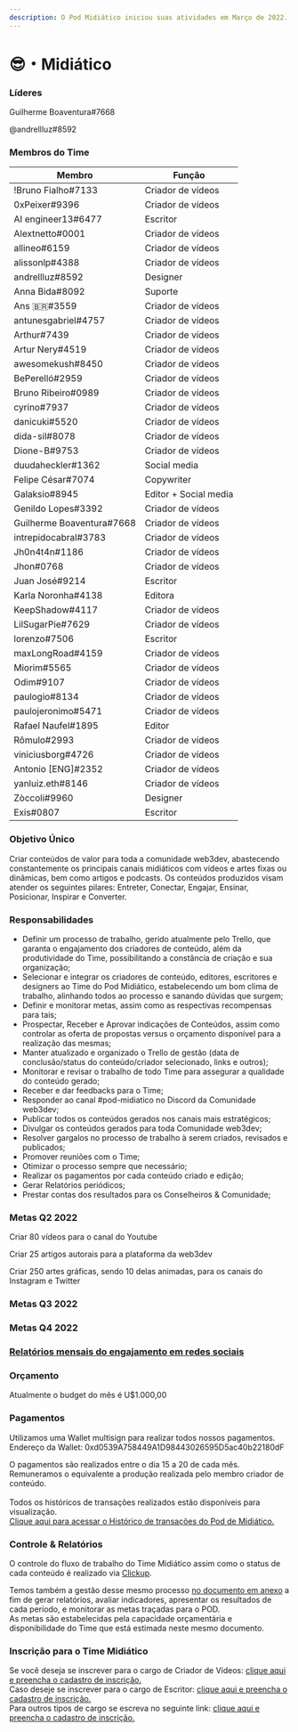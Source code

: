 ```yaml
---
description: O Pod Midiático iniciou suas atividades em Março de 2022.
---
```


# 😎・Midiático

### Líderes

Guilherme Boaventura#7668

@andrellluz#8592

### Membros do Time

| Membro                    | Função                |
| ------------------------- | --------------------- |
| !Bruno Fialho#7133        | Criador de vídeos     |
| 0xPeixer#9396             | Criador de vídeos     |
| AI engineer13#6477        | Escritor              |
| Alextnetto#0001           | Criador de vídeos     |
| allineo#6159              | Criador de vídeos     |
| alissonlp#4388            | Criador de vídeos     |
| andrellluz#8592           | Designer              |
| Anna Bida#8092            | Suporte               |
| Ans 🇧🇷#3559             | Criador de vídeos     |
| antunesgabriel#4757       | Criador de vídeos     |
| Arthur#7439               | Criador de vídeos     |
| Artur Nery#4519           | Criador de vídeos     |
| awesomekush#8450          | Criador de vídeos     |
| BePerelló#2959            | Criador de vídeos     |
| Bruno Ribeiro#0989        | Criador de vídeos     |
| cyrino#7937               | Criador de vídeos     |
| danicuki#5520             | Criador de vídeos     |
| dida-sil#8078             | Criador de vídeos     |
| Dione-B#9753              | Criador de vídeos     |
| duudaheckler#1362         | Social media          |
| Felipe César#7074         | Copywriter            |
| Galaksio#8945             | Editor + Social media |
| Genildo Lopes#3392        | Criador de vídeos     |
| Guilherme Boaventura#7668 | Criador de vídeos     |
| intrepidocabral#3783      | Criador de vídeos     |
| Jh0n4t4n#1186             | Criador de vídeos     |
| Jhon#0768                 | Criador de vídeos     |
| Juan José#9214            | Escritor              |
| Karla Noronha#4138        | Editora               |
| KeepShadow#4117           | Criador de vídeos     |
| LilSugarPie#7629          | Criador de vídeos     |
| lorenzo#7506              | Escritor              |
| maxLongRoad#4159          | Criador de vídeos     |
| Miorim#5565               | Criador de vídeos     |
| Odim#9107                 | Criador de vídeos     |
| paulogio#8134             | Criador de vídeos     |
| paulojeronimo#5471        | Criador de vídeos     |
| Rafael Naufel#1895        | Editor                |
| Rômulo#2993               | Criador de vídeos     |
| viniciusborg#4726         | Criador de vídeos     |
| Antonio \[ENG]#2352       | Criador de vídeos     |
| yanluiz.eth#8146          | Criador de vídeos     |
| Zòccoli#9960              | Designer              |
| Exis#0807                 | Escritor              |

### Objetivo Único

Criar conteúdos de valor para toda a comunidade web3dev, abastecendo constantemente os principais canais midiáticos com vídeos e artes fixas ou dinâmicas, bem como artigos e podcasts. Os conteúdos produzidos visam atender os seguintes pilares: Entreter, Conectar, Engajar, Ensinar, Posicionar, Inspirar e Converter.

### Responsabilidades

* Definir um processo de trabalho, gerido atualmente pelo Trello, que garanta o engajamento dos criadores de conteúdo, além da produtividade do Time, possibilitando a constância de criação e sua organização;
* Selecionar e integrar os criadores de conteúdo, editores, escritores e designers ao Time do Pod Midiático, estabelecendo um bom clima de trabalho, alinhando todos ao processo e sanando dúvidas que surgem;
* Definir e monitorar metas, assim como as respectivas recompensas para tais;
* Prospectar, Receber e Aprovar indicações de Conteúdos, assim como controlar as oferta de propostas versus o orçamento disponível para a realização das mesmas;
* Manter atualizado e organizado o Trello de gestão (data de conclusão/status do conteúdo/criador selecionado, links e outros);
* Monitorar e revisar o trabalho de todo Time para assegurar a qualidade do conteúdo gerado;
* Receber e dar feedbacks para o Time;
* Responder ao canal #pod-midiatico no Discord da Comunidade web3dev;
* Publicar todos os conteúdos gerados nos canais mais estratégicos;
* Divulgar os conteúdos gerados para toda Comunidade web3dev;
* Resolver gargalos no processo de trabalho à serem criados, revisados e publicados;
* Promover reuniões com o Time;
* Otimizar o processo sempre que necessário;
* Realizar os pagamentos por cada conteúdo criado e edição;
* Gerar Relatórios periódicos;
* Prestar contas dos resultados para os Conselheiros & Comunidade;

### Metas Q2 2022

Criar 80 vídeos para o canal do Youtube

Criar 25 artigos autorais para a plataforma da web3dev

Criar 250 artes gráficas, sendo 10 delas animadas, para os canais do Instagram e Twitter

### Metas Q3 2022



### Metas Q4 2022

### &#x20;[Relatórios mensais do engajamento em redes sociais](https://www.canva.com/design/DAFKX8G0UrU/WQGKV8eDmgUrkQpDybybLg/view?website#2)

### Orçamento&#x20;

Atualmente o budget do mês é U$1.000,00

### Pagamentos

Utilizamos uma Wallet multisign para realizar todos nossos pagamentos.\
Endereço da Wallet: 0xd0539A758449A1D98443026595D5ac40b22180dF

O pagamentos são realizados entre o dia 15 a 20 de cada mês.\
Remuneramos o equivalente a produção realizada pelo membro criador de conteúdo.\
\
Todos os históricos de transações realizados estão disponíveis para visualização.\
[Clique aqui para acessar o Histórico de transações do Pod de Midiático.](https://gnosis-safe.io/app/matic:0xd0539A758449A1D98443026595D5ac40b22180dF/transactions/history)

### Controle & Relatórios

O controle do fluxo de trabalho do Time Midiático assim como o status de cada conteúdo é realizado via [Clickup](https://app.clickup.com/31088761/v/s/55014871).

Temos também a gestão desse mesmo processo [no documento em anexo](https://docs.google.com/spreadsheets/d/1zYLcrzlInirX8i-MuuDAivqmeTugUGok/edit?usp=sharing\&ouid=103574487329917186941\&rtpof=true\&sd=true) a fim de gerar relatórios, avaliar indicadores, apresentar os resultados de cada período, e monitorar as metas traçadas para o POD.\
As metas são estabelecidas pela capacidade orçamentária e disponibilidade do Time que está estimada neste mesmo documento.

### Inscrição para o Time Midiático

Se você deseja se inscrever para o cargo de Criador de Vídeos: [clique aqui e preencha o cadastro de inscrição.](https://docs.google.com/forms/d/e/1FAIpQLScbGvtq\_UiWAQJA9EkE7bvRNK6q3zLcOahhLJoBxjlm96Yi7w/viewform)\
Caso deseje se inscrever para o cargo de Escritor: [clique aqui e preencha o cadastro de inscrição.](https://docs.google.com/forms/d/e/1FAIpQLScQrNBX5CjIZeNauhOD8ogHCKDJaZCjY4zMJ5gcxYgVO9DHFg/viewform)\
Para outros tipos de cargo se escreva no seguinte link: [clique aqui e preencha o cadastro de inscrição.](https://docs.google.com/forms/d/e/1FAIpQLSflZwznorR0eFv78GctN3yqcB7OYCrGVErXeaxMcCl3Qtgo3Q/viewform)
